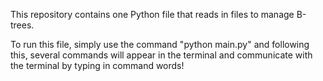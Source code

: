 This repository contains one Python file that reads in files to manage B-trees.

To run this file, simply use the command "python main.py" and following this, several commands will appear in the terminal and communicate with the terminal by typing in command words!